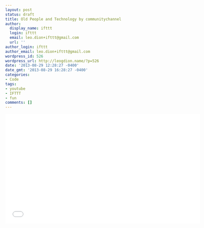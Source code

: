 ```yaml
---
layout: post
status: draft
title: Old People and Technology by communitychannel
author:
  display_name: ifttt
  login: ifttt
  email: leo.dion+ifttt@gmail.com
  url: ''
author_login: ifttt
author_email: leo.dion+ifttt@gmail.com
wordpress_id: 526
wordpress_url: http://leogdion.name/?p=526
date: '2013-08-29 12:28:27 -0400'
date_gmt: '2013-08-29 16:28:27 -0400'
categories:
- Code
tags:
- youtube
- IFTTT
- fun
comments: []
---
```

<iframe width="625" height="352" src="//www.youtube.com/embed/763oGUbbvok" frameborder="0" allowfullscreen></iframe>
